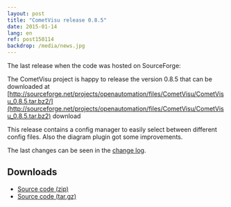 ```yaml
---
layout: post
title: "CometVisu release 0.8.5"
date: 2015-01-14
lang: en
ref: post150114
backdrop: /media/news.jpg
---
```


The last release when the code was hosted on SourceForge:

The CometVisu project is happy to release the version 0.8.5 that can be downloaded at [http://sourceforge.net/projects/openautomation/files/CometVisu/CometVisu_0.8.5.tar.bz2/](http://sourceforge.net/projects/openautomation/files/CometVisu/CometVisu_0.8.5.tar.bz2) download

This release contains a config manager to easily select between different config files.
Also the diagram plugin got some improvements.

The last changes can be seen in the [change log](https://sourceforge.net/p/openautomation/code/HEAD/tree/CometVisu/branches/release_0.8.5/ChangeLog).

Downloads
---------

* [Source code (zip)](https://github.com/CometVisu/CometVisu/archive/v0.8.5.zip)
* [Source code (tar.gz)](https://github.com/CometVisu/CometVisu/archive/v0.8.5.tar.gz)